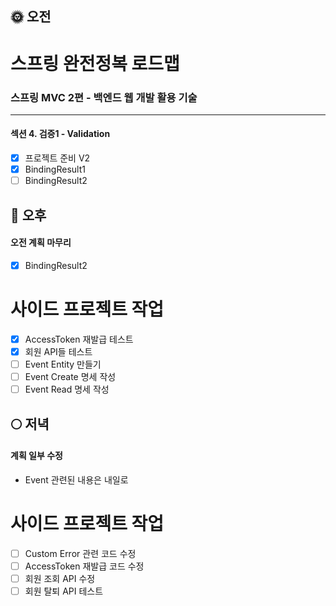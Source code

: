 ## :sun_with_face: 오전

# 스프링 완전정복 로드맵
### 스프링 MVC 2편 - 백엔드 웹 개발 활용 기술
--- ---
#### 섹션 4. 검증1 - Validation
- [x] 프로젝트 준비 V2
- [x] BindingResult1
- [ ] BindingResult2

## :full_moon_with_face: 오후
#### 오전 계획 마무리
- [x] BindingResult2

# 사이드 프로젝트 작업

- [x] AccessToken 재발급 테스트
- [x] 회원 API들 테스트
- [ ] Event Entity 만들기
- [ ] Event Create 명세 작성
- [ ] Event Read 명세 작성

## :full_moon: 저녁
#### 계획 일부 수정
- Event 관련된 내용은 내일로
# 사이드 프로젝트 작업
- [ ] Custom Error 관련 코드 수정
- [ ] AccessToken 재발급 코드 수정
- [ ] 회원 조회 API 수정
- [ ] 회원 탈퇴 API 테스트